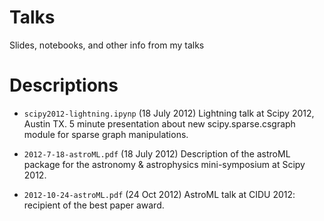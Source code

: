 Talks
=====

Slides, notebooks, and other info from my talks


Descriptions
============

- ``scipy2012-lightning.ipynp`` (18 July 2012) Lightning talk at Scipy 2012,
  Austin TX.  5 minute presentation about new scipy.sparse.csgraph module
  for sparse graph manipulations.

- ``2012-7-18-astroML.pdf`` (18 July 2012) Description of the astroML package
  for the astronomy & astrophysics mini-symposium at Scipy 2012.

- ``2012-10-24-astroML.pdf`` (24 Oct 2012) AstroML talk at CIDU 2012:
  recipient of the best paper award.